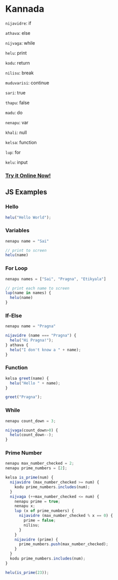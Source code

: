 # Kannada

`nijavidre`: if

`athava`: else

`nijvaga`: while

`helu`: print

`kodu`: return

`nilisu`: break

`muduvarisi`: continue

`sari`: true

`thapu`: false

`madu`: do

`nenapu`: var

`khali`: null

`kelsa`: function

`lup`: for

`kelu`: input

### [Try it Online Now!](https://sai.onl/lang_bridge/try#kannada)

## JS Examples

### Hello

```javascript
helu("Hello World");
```


### Variables

```javascript
nenapu name = "Sai"

// print to screen
helu(name)
```


### For Loop

```javascript
nenapu names = ["Sai", "Pragna", "Etikyala"]

// print each name to screen
lup(name in names) {
  helu(name)
}
```


### If-Else

```javascript
nenapu name = "Pragna"

nijavidre (name === "Pragna") {
  helu("Hi Pragna!");
} athava {
  helu("I don't know a " + name);
}
```


### Function

```javascript
kelsa greet(name) {
  helu("Hello " + name);
}

greet("Pragna");
```


### While

```javascript
nenapu count_down = 3;

nijvaga(count_down>0) {
  helu(count_down--);
}
```


### Prime Number

```javascript
nenapu max_number_checked = 2;
nenapu prime_numbers = [2];

kelsa is_prime(num) {
  nijavidre (max_number_checked >= num) {
    kodu prime_numbers.includes(num);
  }
  nijvaga (++max_number_checked <= num) {
    nenapu prime = true;
    nenapu x;
    lup (x of prime_numbers) {
      nijavidre (max_number_checked % x == 0) {
        prime = false;
        nilisu;
      }
    }
    nijavidre (prime) {
      prime_numbers.push(max_number_checked);
    }
  }
  kodu prime_numbers.includes(num);
}

helu(is_prime(23));
```

